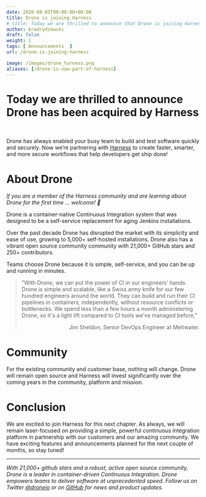 ```yaml
---
date: 2020-08-05T00:00:00+00:00
title: Drone is joining Harness
# title: Today we are thrilled to announce that Drone is joining Harness
author: bradrydzewski
draft: false
weight: 1
tags: [ Announcements  ]
url: /drone-is-joining-harness

image: /images/drone_harness.png
aliases: [/drone-is-now-part-of-harness]
---
```


# Today we are thrilled to announce Drone has been acquired by Harness
<br/>

Drone has always enabled your busy team to build and test software quickly and securely. Now we’re partnering with [Harness](https://harness.io/) to create faster, smarter, and more secure workflows that help developers get ship done!

# About Drone
_If you are a member of the Harness community and are learning about Drone for the first time … welcome! 👋_

Drone is a container-native Continuous Integration system that was designed to be a self-service replacement for aging Jenkins installations.

Over the past decade Drone has disrupted the market with its simplicity and ease of use, growing to 5,000+ self-hosted installations. Drone also has a vibrant open source community community with 21,000+ GitHub stars and 250+ contributors.

Teams choose Drone because it is simple, self-service, and you can be up and running in minutes.

> "With Drone, we can put the power of CI in our engineers' hands. Drone is simple and scalable, like a Swiss army knife for our few hundred engineers around the world. They can build and run their CI pipelines in containers, independently, without resource conflicts or bottlenecks. We spend less than a few hours a month administering Drone, so it's a light lift compared to CI tools we've managed before,"<div style="text-align: right">Jim Sheldon, Senior DevOps Engineer at Meltwater.</div>

<!-- Drone has a vibrant open source community with 21,000+ GitHub stars, 250+ contributors, and 5,000+ active on-premise installations. From the New York Times to NASA, the worlds most innovative teams use Drone to build and test their software. -->



# Community

For the existing community and customer base, nothing will change. Drone will remain open source and Harness will invest significantly over the coming years in the community, platform and mission.

# Conclusion

We are excited to join Harness for this next chapter. As always, we will remain laser-focused on providing a simple, powerful continuous integration platform in partnership with our customers and our amazing community. We have exciting features and announcements planned for the next couple of months, so stay tuned!

---

_With 21,000+ github stars and a robust, active open source community, Drone is a leader in container-driven Continuous Integration. Drone empowers teams to deliver software at unprecedented speed. Follow us on Twitter [@droneio](https://twitter.com/droneio) or on [GitHub](https://github.com/drone) for news and product updates._